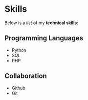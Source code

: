 # Skills

Below is a _list_ of my **technical skills**:

## Programming Languages
- Python
- SQL
- PHP

## Collaboration
- Github
- Git


